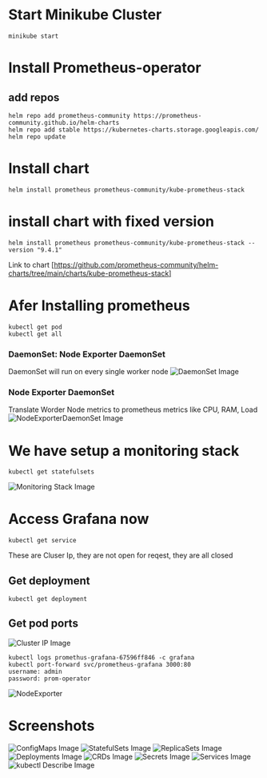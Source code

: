 # Start Minikube Cluster
```
minikube start
```
# Install Prometheus-operator
## add repos
```
helm repo add prometheus-community https://prometheus-community.github.io/helm-charts
helm repo add stable https://kubernetes-charts.storage.googleapis.com/
helm repo update
```
# Install chart
```
helm install prometheus prometheus-community/kube-prometheus-stack
```
# install chart with fixed version
```
helm install prometheus prometheus-community/kube-prometheus-stack --version "9.4.1"
```
Link to chart
[https://github.com/prometheus-community/helm-charts/tree/main/charts/kube-prometheus-stack]

# Afer Installing prometheus
```
kubectl get pod
kubectl get all
```

### DaemonSet: Node Exporter DaemonSet
DaemonSet will run on every single worker node
![DaemonSet Image](1.DaemonSet.PNG)

### Node Exporter DaemonSet
Translate Worder Node metrics to prometheus metrics like CPU, RAM, Load
![NodeExporterDaemonSet Image](1.NodeExporterDaemonSet.PNG)

# We have setup a monitoring stack
```
kubectl get statefulsets
```
![Monitoring Stack Image](Monitoring_Stack_has_been_setup.PNG)

# Access Grafana now
```
kubectl get service
```
These are Cluser Ip, they are not open for reqest, they are all closed

## Get deployment
```
kubectl get deployment
```
## Get pod ports
![Cluster IP Image](Cluster_IP.PNG)
```
kubectl logs promethus-grafana-67596ff846 -c grafana
kubectl port-forward svc/prometheus-grafana 3000:80
username: admin
password: prom-operator
```
![NodeExporter](GrafanaNodeExporter.PNG)
# Screenshots
![ConfigMaps Image](ConfigMaps.PNG)
![StatefulSets Image](statefulsets.PNG)
![ReplicaSets Image](ReplicaSets.PNG)
![Deployments Image](deployments.PNG)
![CRDs Image](CRDs.PNG)
![Secrets Image](Secrets.PNG)
![Services Image](Services_each_component_has_own.PNG)
![kubectl Describe Image](kubectl_describe.PNG)